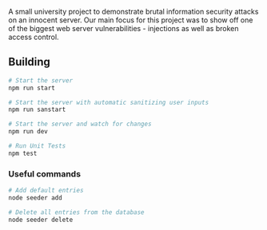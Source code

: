 A small university project to demonstrate brutal information security attacks on an innocent server. Our main focus for this project was to show off one of the biggest web server vulnerabilities - injections as well as broken access control.

## Building

```bash
# Start the server
npm run start

# Start the server with automatic sanitizing user inputs
npm run sanstart

# Start the server and watch for changes
npm run dev

# Run Unit Tests
npm test
```

### Useful commands

```bash
# Add default entries
node seeder add

# Delete all entries from the database
node seeder delete
```


